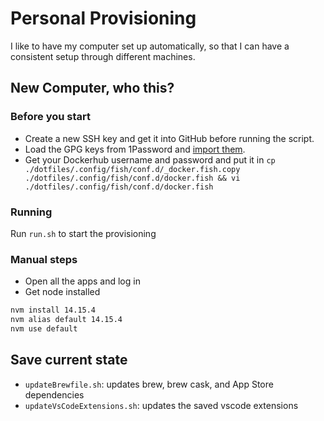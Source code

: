 # Personal Provisioning

I like to have my computer set up automatically, so that I can have a consistent setup through different machines.

## New Computer, who this?

### Before you start

- Create a new SSH key and get it into GitHub before running the script.
- Load the GPG keys from 1Password and [import them](https://makandracards.com/makandra-orga/37763-gpg-extract-private-key-and-import-on-different-machine).
- Get your Dockerhub username and password and put it in `cp ./dotfiles/.config/fish/conf.d/_docker.fish.copy ./dotfiles/.config/fish/conf.d/docker.fish && vi ./dotfiles/.config/fish/conf.d/docker.fish`

### Running
Run `run.sh` to start the provisioning

### Manual steps

- Open all the apps and log in
- Get node installed
```sh
nvm install 14.15.4
nvm alias default 14.15.4
nvm use default
```

## Save current state

- `updateBrewfile.sh`: updates brew, brew cask, and App Store dependencies
- `updateVsCodeExtensions.sh`: updates the saved vscode extensions
